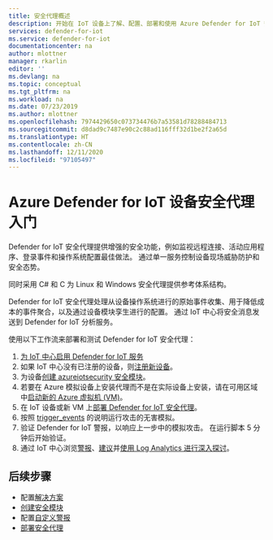 ```yaml
---
title: 安全代理概述
description: 开始在 IoT 设备上了解、配置、部署和使用 Azure Defender for IoT 安全服务代理。
services: defender-for-iot
ms.service: defender-for-iot
documentationcenter: na
author: mlottner
manager: rkarlin
editor: ''
ms.devlang: na
ms.topic: conceptual
ms.tgt_pltfrm: na
ms.workload: na
ms.date: 07/23/2019
ms.author: mlottner
ms.openlocfilehash: 7974429650c073734476b7a53581d78288484713
ms.sourcegitcommit: d8dad9c7487e90c2c88ad116fff32d1be2f2a65d
ms.translationtype: HT
ms.contentlocale: zh-CN
ms.lasthandoff: 12/11/2020
ms.locfileid: "97105497"
---
```

# <a name="get-started-with-azure-defender-for-iot-device-security-agents"></a>Azure Defender for IoT 设备安全代理入门

Defender for IoT 安全代理提供增强的安全功能，例如监视远程连接、活动应用程序、登录事件和操作系统配置最佳做法。 通过单一服务控制设备现场威胁防护和安全态势。

同时采用 C# 和 C 为 Linux 和 Windows 安全代理提供参考体系结构。

Defender for IoT 安全代理处理从设备操作系统进行的原始事件收集、用于降低成本的事件聚合，以及通过设备模块孪生进行的配置。 通过 IoT 中心将安全消息发送到 Defender for IoT 分析服务。

使用以下工作流来部署和测试 Defender for IoT 安全代理：

1. [为 IoT 中心启用 Defender for IoT 服务](quickstart-onboard-iot-hub.md)
1. 如果 IoT 中心没有已注册的设备，则[注册新设备](https://docs.microsoft.com/azure/iot-accelerators/quickstart-device-simulation-deploy)。
1. 为设备[创建 azureiotsecurity 安全模块](quickstart-create-security-twin.md)。
1. 若要在 Azure 模拟设备上安装代理而不是在实际设备上安装，请在可用区域中[启动新的 Azure 虚拟机 (VM)](https://docs.microsoft.com/azure/virtual-machines/linux/quick-create-portal)。
1. 在 IoT 设备或新 VM 上[部署 Defender for IoT 安全代理](how-to-deploy-linux-cs.md)。
1. 按照 [trigger_events](https://aka.ms/iot-security-github-trigger-events) 的说明运行攻击的无害模拟。
1. 验证 Defender for IoT 警报，以响应上一步中的模拟攻击。 在运行脚本 5 分钟后开始验证。
1. 通过 IoT 中心浏览[警报](concept-security-alerts.md)、[建议](concept-recommendations.md)并[使用 Log Analytics 进行深入探讨](how-to-security-data-access.md)。

## <a name="next-steps"></a>后续步骤

- 配置[解决方案](quickstart-configure-your-solution.md)
- [创建安全模块](quickstart-create-security-twin.md)
- 配置[自定义警报](quickstart-create-custom-alerts.md)
- [部署安全代理](how-to-deploy-agent.md)
